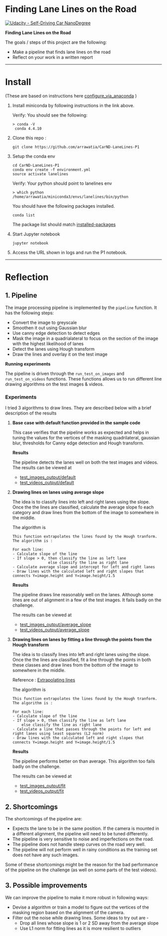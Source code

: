 # **Finding Lane Lines on the Road** 
[![Udacity - Self-Driving Car NanoDegree](https://s3.amazonaws.com/udacity-sdc/github/shield-carnd.svg)](http://www.udacity.com/drive)


**Finding Lane Lines on the Road**

The goals / steps of this project are the following:

* Make a pipeline that finds lane lines on the road
* Reflect on your work in a written report

---

# Install
(These are based on instructions here [configure_via_anaconda](https://github.com/udacity/CarND-Term1-Starter-Kit/blob/master/doc/configure_via_anaconda.md) )

1. Install miniconda by following instructions in the link above.

   Verify: You should see the following:
   
   ```
   > conda -V
    conda 4.4.10
   ```

2. Clone this repo : 

    ```
    git clone https://github.com/arrawatia/CarND-LaneLines-P1
    ```

3. Setup the conda env

    ```
    cd CarND-LaneLines-P1
    conda env create -f environment.yml
    source activate lanelines
    ```
    
    Verify: Your python should point to lanelines env
    
    ```
    > which python
    /home/arrawatia/miniconda3/envs/lanelines/bin/python
    ```
    
    You should have the following packages installed.
    
    ```
    conda list
    ```
    The package list should match [installed-packages](installed-packages.txt)
    
4. Start Jupyter notebook

   ```
   jupyter notebook
   ```

5. Access the URL shown in logs and run the P1 notebook.

---

# Reflection

## 1. Pipeline

The image processing pipeline is implemented by the `pipeline` function. It has the following steps:

  - Convert the image to greyscale
  - Smoothen it out using Gaussian blur 
  - Use canny edge detection to detect edges
  - Mask the image in a quadrialateral to focus on the section of the image with the highest likelihood of lanes  
  - Detect the lanes using Hough transform
  - Draw the lines and overlay it on the test image 

**Running experiments**

The pipeline is driven through the `run_test_on_images` and `run_test_on_videos` functions. These functions allows us to run different line drawing algorithms on the test images & videos.

### Experiments   
 
I tried 3 algorithms to draw lines. They are described below with a brief description of the results

    
1. **Base case with default function provided in the sample code**
    
    This case verifies that the pipeline works as expected and helps in tuning the values for the vertices of the masking quadrilateral, gaussian blur, thresholds for Canny edge detection and Hough transform.

    **Results**

    The pipeline detects the lanes well on both the test images and videos. The results can be viewed at 
    * [test_images_output/default](test_images_output/default)
    * [test_videos_output/default](test_videos_output/default)


1. **Drawing lines on lanes using average slope**
    
    The idea is to classify lines into left and right lanes using the slope. Once the the lines are classified, calculate the average slope fo each category and draw lines from the bottom of the image to somewhere in the middle.
    
    The algorithm is 
    
    ```
    This function extrapolates the lines found by the Hough tranform. The algorithm is :

	For each line:
    - Calculate slope of the line
    - If slope > 0, then classify the line as left lane
                    else classify the line as right lane
    - Calculate average slope and intercept for left and right lanes
    - Draw lines with the calculated left and right slopes that connects Y=image.height and Y=image.height/1.5
    ```

    **Results**

    The pipeline draws line reasonably well on the lanes. Although some lines are out of alignment in a few of the test images. It fails badly on the challenge. 
    
    The results can be viewed at 
    * [test_images_output/average_slope](test_images_output/average_slope)
    * [test_videos_output/average_slope](test_videos_output/average_slope)

1. **Drawing lines on lanes by fitting a line through the points from the Hough transform**
    
    The idea is to classify lines into left and right lanes using the slope. Once the the lines are classified, fit a line through the points in both these classes and draw lines from the bottom of the image to somewhere in the middle. 
    
    Reference : [Extrapolating lines](http://ottonello.gitlab.io/selfdriving/nanodegree/python/line%20detection/2016/12/18/extrapolating_lines.html
)
    
    The algorithm is 
    
    ```
    This function extrapolates the lines found by the Hough tranform. The algorithm is :

	For each line:
    - Calculate slope of the line
    - If slope > 0, then classify the line as left lane
        else classify the line as right lane
    - Calculate a line that passes through the points for left and right lanes using least squares (L2 norm)
    - Draw lines with the calculated left and right slopes that connects Y=image.height and Y=image.height/1.5

    ```

    **Results**

    The pipeline performs better on than average. This algorithm too fails badly on the challenge. 
    
    The results can be viewed at 
    * [test_images_output/fit](test_images_output/fit)
    * [test_videos_output/fit](test_videos_output/fit)



## 2. Shortcomings
The shortcomings of the pipeline are:

- Expects the lane to be in the same position. If the camera is mounted in a different alignment, the pipeline will need to be tuned differently.
- The pipeline is very sensitive to noise and imperfections on the road.
- The pipeline does not handle steep curves on the road very well.
- The pipeline will not perform well in rainy conditions as the training set does not have any such images.

Some of these shortcomings might be the reason for the bad performance of the pipeline on the challenge (as well on some parts of the test videos).

## 3. Possible improvements

We can improve the pipeline to make it more robust in following ways:

* Devise a algorithm or train a model to figure out the vertices of the masking region based on the alignment of the camera.
* Filter out the noise while drawing lines. Some ideas to try out are - 
	- Drop all lines whose slope is 1 or 2 SD away from the average slope
	- Use L1 norm for fitting lines as it is more resilient to outliers




